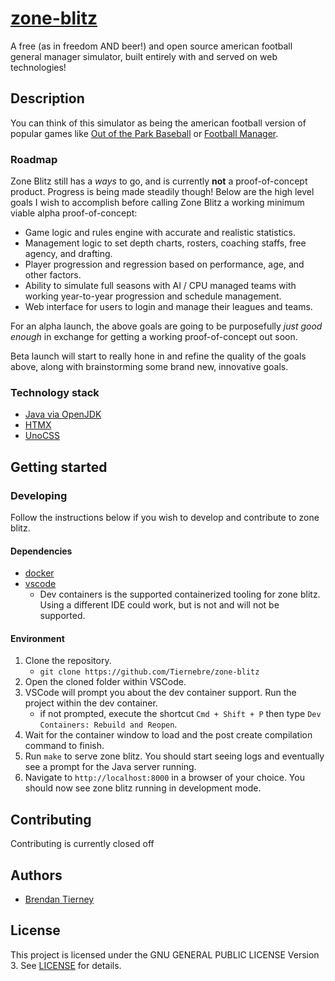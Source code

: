 # [zone-blitz](https://zoneblitz.app/)

A free (as in freedom AND beer!) and open source american football general manager simulator, built entirely with and served on web technologies!

## Description

You can think of this simulator as being the american football version of popular games like
[Out of the Park Baseball](https://www.ootpdevelopments.com/out-of-the-park-baseball-home/) or
[Football Manager](https://www.footballmanager.com/).

### Roadmap

Zone Blitz still has a _ways_ to go, and is currently **not** a proof-of-concept product. Progress
is being made steadily though! Below are the high level goals I wish to accomplish before calling
Zone Blitz a working minimum viable alpha proof-of-concept:

- Game logic and rules engine with accurate and realistic statistics.
- Management logic to set depth charts, rosters, coaching staffs, free agency, and drafting.
- Player progression and regression based on performance, age, and other factors.
- Ability to simulate full seasons with AI / CPU managed teams with working year-to-year progression and schedule management.
- Web interface for users to login and manage their leagues and teams.

For an alpha launch, the above goals are going to be purposefully _just good enough_ in exchange
for getting a working proof-of-concept out soon.

Beta launch will start to really hone in and refine the quality of the goals above, along with
brainstorming some brand new, innovative goals.

### Technology stack

- [Java via OpenJDK](https://openjdk.org/)
- [HTMX](https://htmx.org/)
- [UnoCSS](https://unocss.dev/)

## Getting started

### Developing

Follow the instructions below if you wish to develop and contribute to zone blitz.

#### Dependencies

- [docker](https://www.docker.com/products/docker-desktop/)
- [vscode](https://code.visualstudio.com/)
  - Dev containers is the supported containerized tooling for zone blitz. Using a different IDE could work, but is not and will not be supported.

#### Environment

1. Clone the repository.
   - `git clone https://github.com/Tiernebre/zone-blitz`
2. Open the cloned folder within VSCode.
3. VSCode will prompt you about the dev container support. Run the project within the dev container.
   - if not prompted, execute the shortcut `Cmd + Shift + P` then type `Dev Containers: Rebuild and Reopen`.
4. Wait for the container window to load and the post create compilation command to finish.
5. Run `make` to serve zone blitz. You should start seeing logs and eventually see a prompt for the Java server running.
6. Navigate to `http://localhost:8000` in a browser of your choice. You should now see zone blitz running in development mode.

## Contributing

Contributing is currently closed off

## Authors

- [Brendan Tierney](https://tiernebre.com)

## License

This project is licensed under the GNU GENERAL PUBLIC LICENSE Version 3. See [LICENSE](LICENSE) for details.
